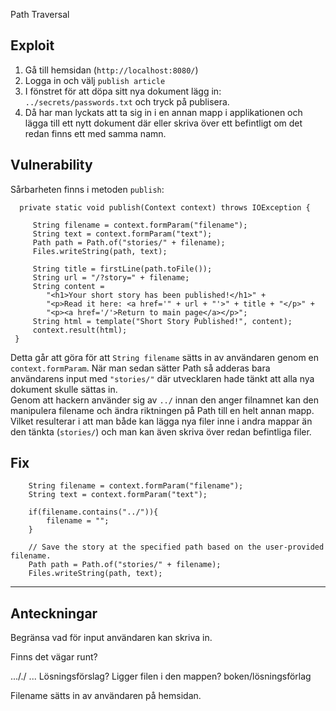 Path Traversal



## Exploit
1. Gå till hemsidan (`http://localhost:8080/`)
2. Logga in och välj `publish article`
3. I fönstret för att döpa sitt nya dokument lägg in:  `../secrets/passwords.txt` och
   tryck på publisera.
4. Då har man lyckats att ta sig in i en annan mapp i applikationen och lägga till ett nytt dokument där eller skriva över ett befintligt om det redan finns ett med samma namn.



## Vulnerability 

Sårbarheten finns i metoden ``publish``:

      private static void publish(Context context) throws IOException {
        
         String filename = context.formParam("filename");
         String text = context.formParam("text");
         Path path = Path.of("stories/" + filename);
         Files.writeString(path, text);

         String title = firstLine(path.toFile());
         String url = "/?story=" + filename;
         String content =
            "<h1>Your short story has been published!</h1>" +
            "<p>Read it here: <a href='" + url + "'>" + title + "</p>" +
            "<p><a href='/'>Return to main page</a></p>";
         String html = template("Short Story Published!", content);
         context.result(html);
     }

Detta går att göra för att `String filename` sätts in av användaren genom en `context.formParam`.
När man sedan sätter Path så adderas bara användarens input med `"stories/"` där utvecklaren hade tänkt att alla nya
dokument skulle sättas in. <br>
Genom att hackern använder sig av `../` innan den anger filnamnet kan den manipulera filename och ändra riktningen på Path till en helt annan mapp. 
Vilket resulterar i att man både kan lägga nya filer inne i andra mappar än den tänkta (`stories/`) och man kan även skriva över redan befintliga filer.



## Fix 

        String filename = context.formParam("filename");
        String text = context.formParam("text");

        if(filename.contains("../")){
            filename = "";
        }

        // Save the story at the specified path based on the user-provided filename.
        Path path = Path.of("stories/" + filename);
        Files.writeString(path, text);


------

## Anteckningar

Begränsa vad för input användaren kan skriva in. 

Finns det vägar runt? 

..././ ... Lösningsförslag? Ligger filen i den mappen? boken/lösningsförlag 

Filename sätts in av användaren på hemsidan. 